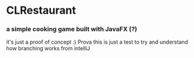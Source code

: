 # CLRestaurant
### a simple cooking game built with JavaFX (?)
it's just a proof of concept :) Prova
this is just a test to try and understand how branching works from intelliJ